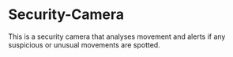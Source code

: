 # Security-Camera
This is a security camera that analyses movement and alerts if any suspicious or unusual movements are spotted.
